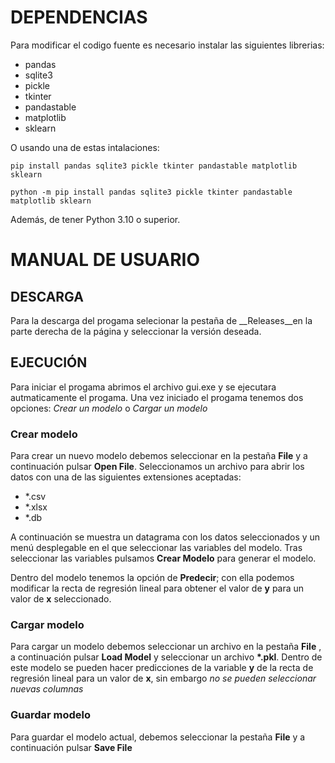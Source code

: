 # DEPENDENCIAS

Para modificar el codigo fuente es necesario instalar las siguientes librerias:
- pandas
- sqlite3
- pickle
- tkinter
- pandastable
- matplotlib
- sklearn

O usando una de estas intalaciones:

```pip install pandas sqlite3 pickle tkinter pandastable matplotlib sklearn```

```python -m pip install pandas sqlite3 pickle tkinter pandastable matplotlib sklearn```

Además, de tener Python 3.10 o superior.

# MANUAL DE USUARIO

## DESCARGA

Para la descarga del progama selecionar la pestaña de __Releases__en la parte 
derecha de la página y seleccionar la versión deseada. 

## EJECUCIÓN

Para iniciar el progama abrimos el archivo gui.exe y se ejecutara autmaticamente
el progama. Una vez iniciado el progama tenemos dos opciones: _Crear un modelo_ o
_Cargar un modelo_

### Crear modelo

Para crear un nuevo modelo debemos seleccionar en la pestaña __File__
y a continuación pulsar __Open File__. Seleccionamos un archivo para abrir los
datos con una de las siguientes extensiones aceptadas:

- *.csv
- *.xlsx
- *.db

A continuación se muestra un datagrama con los datos seleccionados y un menú
desplegable en el que seleccionar las variables del modelo. Tras seleccionar las
variables pulsamos __Crear Modelo__ para generar el modelo.

Dentro del modelo tenemos la opción de __Predecir__; con ella podemos modificar la 
recta de regresión lineal para obtener el valor de __y__ para un valor de __x__ 
seleccionado.

### Cargar modelo

Para cargar un modelo debemos seleccionar un archivo en la pestaña __File__ , a 
continuación pulsar __Load Model__ y seleccionar un archivo __*.pkl__. Dentro de 
este modelo se pueden hacer predicciones de la variable __y__ de la recta de 
regresión lineal para un valor de __x__, sin embargo _no se pueden seleccionar nuevas
columnas_

### Guardar modelo

Para guardar el modelo actual, debemos seleccionar la pestaña __File__
y a continuación pulsar __Save File__
